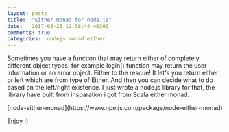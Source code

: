 ```yaml
---
layout: posts
title:  "Either monad for node.js"
date:   2017-03-25 12:38:44 +0300
comments: true
categories:  nodejs monad either
---
```

<p> 
Sometimes you have a function that may return either of completely different object types. for example login() function may return the user information or an error object.
Either to the rescue! It let's you return either or left which are from type of Either. And then you can decide what to do based on the left/right existence.
I just wrote a node.js library for that, the library have built from insparation i got from Scala either monad. 
</p>
[node-either-monad](https://www.npmjs.com/package/node-either-monad)

<p>
Enjoy :)
</p>

